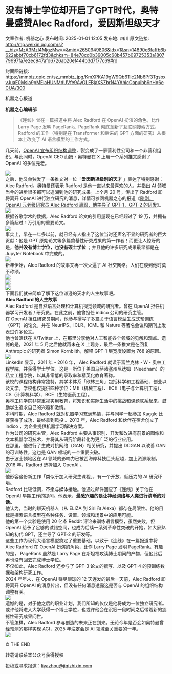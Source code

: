 # 没有博士学位却开启了GPT时代，奥特曼盛赞Alec Radford，爱因斯坦级天才

文章作者: 机器之心
发布时间: 2025-01-01 12:05
发布地: 四川
原文链接: http://mp.weixin.qq.com/s?__biz=MzA3MzI4MjgzMw==&mid=2650949806&idx=1&sn=14890e6faffb6b622abbf70cb6172fd3&chksm=84e78cd0b39005c68b457b09725353a180779697fa7e2ec947afd6726ab20ef444b3d7f77c69#rd

封面图链接: https://mmbiz.qpic.cn/sz_mmbiz_jpg/KmXPKA19gW9Qb6Tic2Nb6Pf3TgsbxvJuaE0Msia9pMEiaHUNMdUVfe9AyOLEBjaXSZbrN4YAhicOapuibb9nHq6eCUA/300

机器之心报道

**机器之心编辑部**

> 《连线》曾在一篇报道中将 Alec Radford 在 OpenAI 扮演的角色，比作 Larry Page 发明 PageRank。PageRank
> 彻底革新了互联网搜索方式，Radford 的工作（特别是在 Transformer 和后来的 GPT 方面的研究）从根本上改变了 AI
> 语言模型的工作方式。

几天前，[OpenAI
宣布组织结构调整](https://mp.weixin.qq.com/s?__biz=MzA3MzI4MjgzMw==&mid=2650949419&idx=1&sn=32d2f337d2161b5eaec296af6f87fdd9&scene=21#wechat_redirect)，裂变成了一家营利性公司和一个非营利组织。与此同时，OpenAI
CEO 山姆・奥特曼在 X 上用一个系列推文感谢了 OpenAI 的多位元老。

  

![](https://mmbiz.qpic.cn/sz_mmbiz_png/KmXPKA19gW9Qb6Tic2Nb6Pf3TgsbxvJuaHH2icL0eSB943VibAa25JdHicz0k8sDO7iavq4V0Q9vgq8TI5GEsJ8GQDw/640?wx_fmt=png&from=appmsg)  
之后，他又单独发了一条推文对一位「**爱因斯坦级别的天才** 」表达了特别感谢：Alec Radford。奥特曼还表示 Radford
是他一直以来最喜欢的人，并指出 AI 领域当今的进步很多都可以追溯到他的研究成果。上个月 20 号，传出了 Radford 即将离开 OpenAI
进行独立研究的消息，详情可参阅机器之心的报道《[刚刚，OpenAI 元老级研究员 Alec Radford 离职，他主导了 GPT-1、GPT-2
的研发](https://mp.weixin.qq.com/s?__biz=MzA3MzI4MjgzMw==&mid=2650948066&idx=1&sn=cbb2f9cbb2a9b43cedec77c843e57a35&scene=21#wechat_redirect)》。  
![](https://mmbiz.qpic.cn/sz_mmbiz_png/KmXPKA19gW9Qb6Tic2Nb6Pf3TgsbxvJuaZBUZdpnybCpM33NKJHalfMHicTQpV6NbPo9lQpmz2eZswdzCWmhQXQA/640?wx_fmt=png&from=appmsg)  
根据谷歌学术的数据，Alec Radford 论文的引用量现在已经超过了 19 万，并拥有多篇超过 1 万引用的重要论文。  
![](https://mmbiz.qpic.cn/sz_mmbiz_png/KmXPKA19gW9Qb6Tic2Nb6Pf3TgsbxvJuanRPDsJNicv9ZHesgvUwfv1WRZJYCmoBKjDOQrzAewibNoG3FMEiayEmkg/640?wx_fmt=png&from=appmsg)  
事实上，早在一年多以前，就已经有人指出了这位当时还声名不显的研究者的巨大贡献：他是 GPT
原始论文等多篇奠基性研究成果的第一作者！而更让人惊讶的是，**他并没有博士学位，也没有硕士学位** ；并且他的许多研究成果最早都是在 Jupyter
Notebook 中完成的。  
![](https://mmbiz.qpic.cn/sz_mmbiz_png/KmXPKA19gW9Qb6Tic2Nb6Pf3TgsbxvJuaPSvwkXULqIO2iaZl7MmGAkqRMP6ULiarJk1yJcnvcT9iaIGRQrfibj4trw/640?wx_fmt=png&from=appmsg)  
新年伊始，Alec Radford 的故事又再一次火遍了 AI 社交网络。人们在谈到他时莫不称颂。  
![](https://mmbiz.qpic.cn/sz_mmbiz_png/KmXPKA19gW9Qb6Tic2Nb6Pf3TgsbxvJuafdEGhp2YDX7JxIXGva4ULqkvVBCXLonibUibRGnuMrhcyFznQna2s7ibQ/640?wx_fmt=png&from=appmsg)  
![](https://mmbiz.qpic.cn/sz_mmbiz_png/KmXPKA19gW9Qb6Tic2Nb6Pf3TgsbxvJuaQerA3EDIRZJw5juo8N4pScRX9savwHJl3FMvibWJHRRccrTic8tIC8zQ/640?wx_fmt=png&from=appmsg)  
![](https://mmbiz.qpic.cn/sz_mmbiz_png/KmXPKA19gW9Qb6Tic2Nb6Pf3TgsbxvJuab6gG1CTl61wnCmpPcMticUhPyawN8ysNhnX5NmDH8arM5KS6rOGP7Ag/640?wx_fmt=png&from=appmsg)  
下面我们就来简单了解下这位谦逊的天才的人生故事吧。  
**Alec Radford 的人生故事**  
Alec Radford 是自然语言处理和计算机视觉领域的研究者。曾在 OpenAI 担任机器学习开发者 / 研究员。在此之前，他曾担任 indico
公司的研究主管。  
在 OpenAI 担任研究员期间，他参与撰写了多篇关于语言模型生成式预训练（GPT）的论文，并在 NeurIPS、ICLR、ICML 和 Nature
等著名会议和期刊上发表过许多论文。  
他也曾活跃在 X/Twitter 上，在那里分享他对人工智能各个领域的见解和观点。遗憾的是，2021 年 5 月之后他就再未在 X
上现身，最后一条推文是在回复 Anthropic 的研究者 Simon Kornblith，解释 GPT-1 层宽度设置为 768 的原因。  
![](https://mmbiz.qpic.cn/sz_mmbiz_png/KmXPKA19gW9Qb6Tic2Nb6Pf3TgsbxvJuaJvjkp4veic7aCFhibh2jTF87ntVLMzkUBJ6SqUzq5fVibcic2qjAEopiaLA/640?wx_fmt=png&from=appmsg)  
LinkedIn 显示，2011 年 - 2016 年， Alec Radford
就读于富兰克林・W・奥林工程学院，并获得学士学位。这是一所位于美国马萨诸塞州尼达姆（Needham）的私立工程学院，以其非常低的录取率和精英化教育著称。  
该校的课程结构非常独特，其学术体系「欧林三角」包括科学和工程基础、创业以及文学。学校也仅提供四种学位：ME（机械工程）、ECE（电子与计算机工程）、CS（计算机科学）、BCE（生物医药工程）。  
奥林工程学院非常重视实用教育，将知识和实际生活中的挑战和课题联系起来，鼓励学生追求自己的兴趣和激情。  
本科时期，Alec Radford 就对机器学习充满热情，并与同学一起参加 Kaggle 比赛获得了成功，最终拿到风投 。2013 年，Alec
Radford 和伙伴在宿舍创立了 indico ，为企业提供机器学习解决方案。  
作为公司的研究主管，Alec Radford 主要从事识别、开发和改进有前景的图像和文本机器学习技术，并将其从研究阶段转化为更广泛的行业应用。  
在那里，他进行了生成对抗网络（GAN）相关研究，并提出 DCGAN 以改善 GAN 的可训练性，这也是 GAN 领域的一个重要突破。  
由于波士顿地区在 AI 领域的影响力已被西海岸科技巨头超越，加上资源限制，2016 年，Radford 选择加入 OpenAI 。  
![](https://mmbiz.qpic.cn/sz_mmbiz_png/KmXPKA19gW9Qb6Tic2Nb6Pf3TgsbxvJuayHYDf9gc85UzBYIMRDNCqTzHbr5GK4PaFAhbtFL8jE7J1RwRZuctow/640?wx_fmt=png&from=appmsg)  
他形容这份新工作「类似于加入研究生课程」，有一个开放、低压力的 AI 研究环境。  
Radford 比较低调，不愿与媒体接触。他通过邮件回应了《连线》关于他在 OpenAI
早期工作的提问。他表示，**最感兴趣的是让神经网络与人类进行清晰的对话。**  
他认为，当时的聊天机器人（从 ELIZA 到 Siri 和 Alexa）都存在局限性。他的目标是探索语言模型在各种任务、设置、领域和场景中的应用可能。  
他的第一个实验是使用 20 亿条 Reddit 评论来训练语言模型，虽然失败，但 OpenAI
给予了足够的试错空间，也成为后续一系列革命性突破的开始，如大家熟知的初代 GPT，还主导了 GPT-2 的研发等。  
这些工作为现代大语言模型奠定了重要基础，以致于《连线》在一篇报道中将 Alec Radford 在 OpenAI 扮演的角色，比作 Larry Page
发明 PageRank。有趣的是， PageRank 虽然是 Larry Page 在斯坦福攻读博士期间的产物，但他此后再也没有回去完成博士学位。  
不仅如此，Alec Radford 还参与了 GPT-3 论文的撰写、以及 GPT-4 的预训练数据和架构研究工作。  
2024 年年末，在 OpenAI 赚尽眼球的 12 天连发的最后一天前，Alec Radford 即将离开 OpenAI
的消息传出，但没有任何消息透露这是否与 OpenAI 的组织结构调整有关。  
![](https://mmbiz.qpic.cn/sz_mmbiz_png/KmXPKA19gW9Qb6Tic2Nb6Pf3TgsbxvJua2yVsfmJduhWs8o7iadsYfAxgG97m2rYKXibXOQ005ZVs9WZn4hVlFDcw/640?wx_fmt=png&from=appmsg)  
遗憾的是，对于他之后的职业计划，我们所知的仅仅是他将成为一位独立研究者。或许他将进入大学获得一个博士学位，也或许他会在沉寂一段时间之后带着新的震撼性研究成果问世。  
不管怎样，Alec Radford 参与创造的未来正在到来。无论今年是否会如奥特曼曾经预测的那样实现 AGI，2025 年注定会是 AI
领域至关重要的一年。  
![](https://mmbiz.qpic.cn/sz_mmbiz_png/KmXPKA19gW9Qb6Tic2Nb6Pf3TgsbxvJuaPRNsJicBAOG9FrpyvU71ZUrYjNDwR42efc6vtHVrh4qkRnJv5TuHXdQ/640?wx_fmt=png&from=appmsg)  

© THE END

转载请联系本公众号获得授权

投稿或寻求报道：liyazhou@jiqizhixin.com

  

